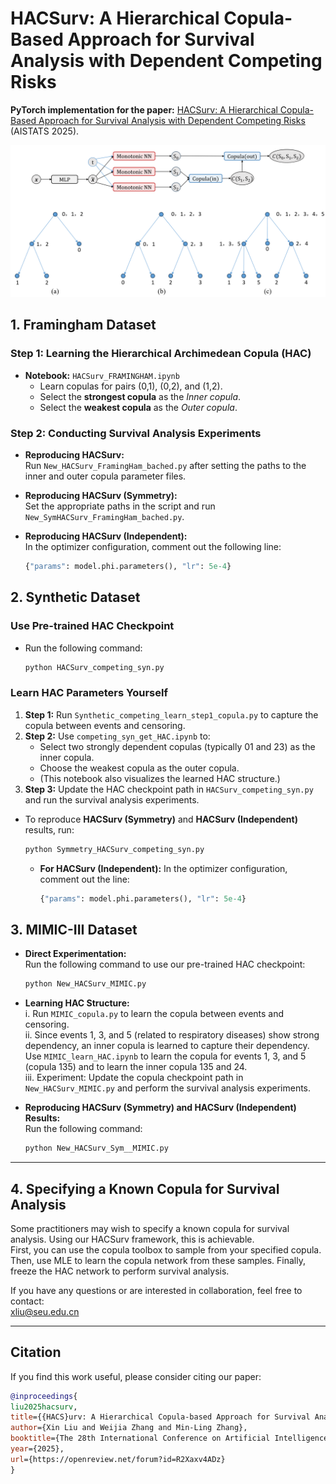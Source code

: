 # HACSurv: A Hierarchical Copula-Based Approach for Survival Analysis with Dependent Competing Risks

**PyTorch implementation for the paper:** [HACSurv: A Hierarchical Copula-Based Approach for Survival Analysis with Dependent Competing Risks](https://arxiv.org/abs/2410.15180) (AISTATS 2025).

<div align="center">
  <img src="github_HACSurv.png" width="700px" />
</div>

## 1. Framingham Dataset

### Step 1: Learning the Hierarchical Archimedean Copula (HAC)
- **Notebook:** `HACSurv_FRAMINGHAM.ipynb`
  - Learn copulas for pairs (0,1), (0,2), and (1,2).
  - Select the **strongest copula** as the *Inner copula*.
  - Select the **weakest copula** as the *Outer copula*.

### Step 2: Conducting Survival Analysis Experiments
- **Reproducing HACSurv:**  
  Run `New_HACSurv_FramingHam_bached.py` after setting the paths to the inner and outer copula parameter files.

- **Reproducing HACSurv (Symmetry):**  
  Set the appropriate paths in the script and run `New_SymHACSurv_FramingHam_bached.py`.

- **Reproducing HACSurv (Independent):**  
  In the optimizer configuration, comment out the following line:
  ```python
  {"params": model.phi.parameters(), "lr": 5e-4}
## 2. Synthetic Dataset

### Use Pre-trained HAC Checkpoint
- Run the following command:
  ```bash
  python HACSurv_competing_syn.py
  ```

### Learn HAC Parameters Yourself
1. **Step 1:** Run `Synthetic_competing_learn_step1_copula.py` to capture the copula between events and censoring.
2. **Step 2:** Use `competing_syn_get_HAC.ipynb` to:
   - Select two strongly dependent copulas (typically 01 and 23) as the inner copula.
   - Choose the weakest copula as the outer copula.
   - (This notebook also visualizes the learned HAC structure.)
3. **Step 3:** Update the HAC checkpoint path in `HACSurv_competing_syn.py` and run the survival analysis experiments.

- To reproduce **HACSurv (Symmetry)** and **HACSurv (Independent)** results, run:
  ```bash
  python Symmetry_HACSurv_competing_syn.py
  ```
  - **For HACSurv (Independent):** In the optimizer configuration, comment out the line:
    ```python
    {"params": model.phi.parameters(), "lr": 5e-4}
    ```


## 3. MIMIC-III Dataset

- **Direct Experimentation:**  
  Run the following command to use our pre-trained HAC checkpoint:
  
  ```bash
  python New_HACSurv_MIMIC.py
  ```

- **Learning HAC Structure:**  
  i. Run `MIMIC_copula.py` to learn the copula between events and censoring.  
  ii. Since events 1, 3, and 5 (related to respiratory diseases) show strong dependency, an inner copula is learned to capture their dependency. Use `MIMIC_learn_HAC.ipynb` to learn the copula for events 1, 3, and 5 (copula 135) and to learn the inner copula 135 and 24.  
  iii. Experiment: Update the copula checkpoint path in `New_HACSurv_MIMIC.py` and perform the survival analysis experiments.
  
- **Reproducing HACSurv (Symmetry) and HACSurv (Independent) Results:**  
  Run the following command:
  
  ```bash
  python New_HACSurv_Sym__MIMIC.py
  ```

---

## 4. Specifying a Known Copula for Survival Analysis

Some practitioners may wish to specify a known copula for survival analysis. Using our HACSurv framework, this is achievable.  
First, you can use the copula toolbox to sample from your specified copula. Then, use MLE to learn the copula network from these samples. Finally, freeze the HAC network to perform survival analysis.

If you have any questions or are interested in collaboration, feel free to contact:  
xliu@seu.edu.cn

---


## Citation

If you find this work useful, please consider citing our paper:
```bibtex
@inproceedings{
liu2025hacsurv,
title={{HACS}urv: A Hierarchical Copula-based Approach for Survival Analysis with Dependent Competing Risks},
author={Xin Liu and Weijia Zhang and Min-Ling Zhang},
booktitle={The 28th International Conference on Artificial Intelligence and Statistics},
year={2025},
url={https://openreview.net/forum?id=R2Xaxv4ADz}
}
```

